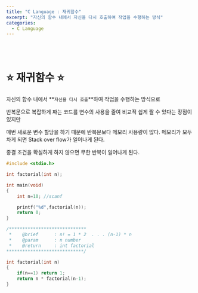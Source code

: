 ```yaml
---
title: "C Language : 재귀함수"
excerpt: "자신의 함수 내에서 자신을 다시 호출하여 작업을 수행하는 방식"
categories:
  - C Language
---
```


<br>

<br>

# ⭐ 재귀함수 ⭐

자신의 함수 내에서 **`자신을 다시 호출`**하여 작업을 수행하는 방식으로

반복문으로 복잡하게 짜는 코드를 변수의 사용을 줄여 비교적 쉽게 짤 수 있다는 장점이 있지만

매번 새로운 변수 할당을 하기 때문에 반복문보다 메모리 사용량이 많다. 메모리가 모두 차게 되면 Stack over flow가 일어나게 된다.

종결 조건을 확실하게 하지 않으면 무한 반복이 일어나게 된다.

```c
#include <stdio.h>

int factorial(int n);

int main(void)
{
	int n=10; //scanf

	printf("%d",factorial(n));
	return 0;
}

/*****************************
 *    @brief      : n! = 1 * 2  . . . (n-1) * n
 *    @param      : n number
 *    @return     : int factorial
*****************************/

int factorial(int n)
{
	if(n==1) return 1;
	return n * factorial(n-1);
}
```

<br>

<br>
